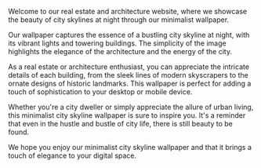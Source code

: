 <!--
Write me content for website with wallpaper "A minimalist image of a city skyline at night for a real estate or architecture website"
-->

<!--font:Open Sans-->

Welcome to our real estate and architecture website, where we showcase the beauty of city skylines at night through our minimalist wallpaper.

Our wallpaper captures the essence of a bustling city skyline at night, with its vibrant lights and towering buildings. The simplicity of the image highlights the elegance of the architecture and the energy of the city.

As a real estate or architecture enthusiast, you can appreciate the intricate details of each building, from the sleek lines of modern skyscrapers to the ornate designs of historic landmarks. This wallpaper is perfect for adding a touch of sophistication to your desktop or mobile device.

Whether you're a city dweller or simply appreciate the allure of urban living, this minimalist city skyline wallpaper is sure to inspire you. It's a reminder that even in the hustle and bustle of city life, there is still beauty to be found.

We hope you enjoy our minimalist city skyline wallpaper and that it brings a touch of elegance to your digital space.
